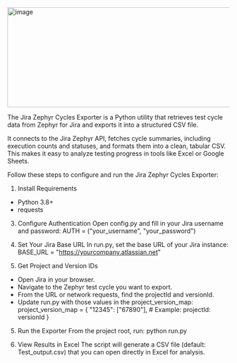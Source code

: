 <img width="950" height="226" alt="image" src="https://github.com/user-attachments/assets/4cabfabb-4a94-4c70-a286-f723275e6dc0" />


The Jira Zephyr Cycles Exporter is a Python utility that retrieves test cycle data from Zephyr for Jira and exports it into a structured CSV file.

It connects to the Jira Zephyr API, fetches cycle summaries, including execution counts and statuses, and formats them into a clean, tabular CSV. This makes it easy to analyze testing progress in tools like Excel or Google Sheets.

Follow these steps to configure and run the Jira Zephyr Cycles Exporter:
1. Install Requirements
- Python 3.8+
- requests

3. Configure Authentication
Open config.py and fill in your Jira username and password:
AUTH = ("your_username", "your_password")

4. Set Your Jira Base URL
In run.py, set the base URL of your Jira instance:
BASE_URL = "https://yourcompany.atlassian.net"

5. Get Project and Version IDs
- Open Jira in your browser.
- Navigate to the Zephyr test cycle you want to export.
- From the URL or network requests, find the projectId and versionId.
- Update run.py with those values in the project_version_map:
project_version_map = {
    "12345": ["67890"],  # Example: projectId: versionId
}

5. Run the Exporter
From the project root, run:
python run.py

6. View Results in Excel
The script will generate a CSV file (default: Test_output.csv) that you can open directly in Excel for analysis.
